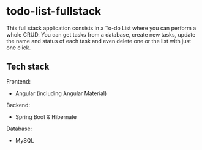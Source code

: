 # todo-list-fullstack

This full stack application consists in a To-do List where you can perform a whole CRUD. You can get tasks from a database, create new tasks, update the name and status of each task and even delete one or the list with just one click.

## Tech stack
Frontend:
* Angular (including Angular Material)

Backend:
* Spring Boot & Hibernate

Database:
- MySQL
